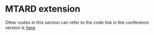 # MTARD extension

Other codes in this section can refer to the code link in the conference version is [here](https://github.com/zhaoshiji123/MTARD).
